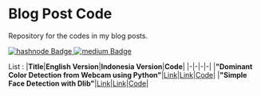 # Blog Post Code

Repository for the codes in my blog posts.
<div id="badges" align = "left">
  <a href="https://emhaihsan.hashnode.dev/">
    <img src="https://img.shields.io/badge/hashnode-orange?style=for-the-badge&logo=hashnode&logoColor=royalblue" alt="hashnode Badge"/>
  </a>
    <a href="https://https://medium.com/@emhaihsan/">
    <img src="https://img.shields.io/badge/Medium-12100E?style=for-the-badge&logo=medium&logoColor=white" alt="medium Badge"/>
  </a>
</div>

List :
|**Title**|**English Version**|**Indonesia Version**|**Code**|
|-|-|-|-|
|**"Dominant Color Detection from Webcam using Python"**|[Link](https://medium.com/@emhaihsan/dominant-color-detection-from-webcam-using-python-0b9ff31eb411)|[Link](https://emhaihsan.hashnode.dev/deteksi-warna-dominan-dari-webcam-menggunakan-python)|[Code](https://github.com/mhihsan/blog-post-code/deteksi-rgb/)|
|**"Simple Face Detection with Dlib"**|[Link](https://medium.com/@emhaihsan/simple-face-detection-with-dlib-97bac9d005a0)|[Link](https://emhaihsan.hashnode.dev/deteksi-warna-dominan-dari-webcam-menggunakan-python)|[Code](https://github.com/mhihsan/blog-post-code/hog-face-detection/)|
